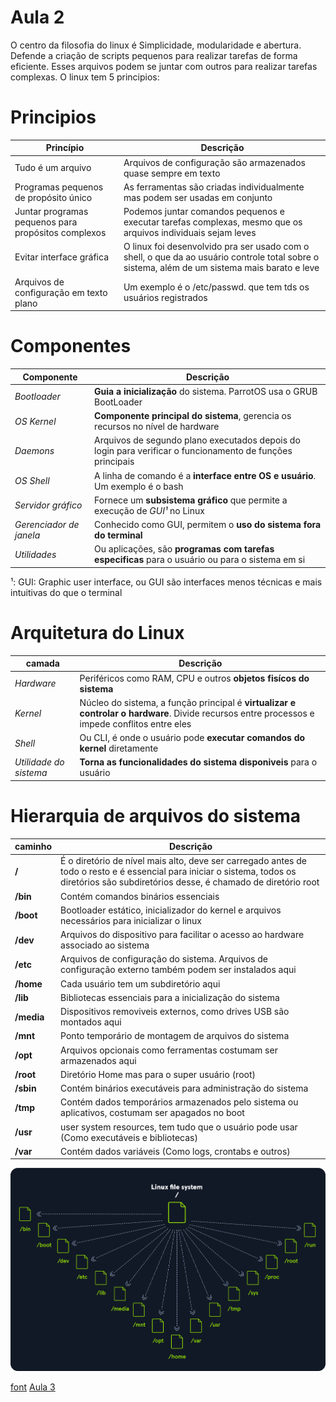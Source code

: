 # Aula 2

O centro da filosofia do linux é Simplicidade, modularidade e abertura. Defende a criação de scripts pequenos para realizar tarefas de forma eficiente. Esses arquivos podem se juntar com outros para realizar tarefas complexas. O linux tem 5 principios:

# Principios

| Princípio             | Descrição                                                      |
|-----------------------|----------------------------------------------------------------|
| Tudo é um arquivo | Arquivos de configuração são armazenados quase sempre em texto |
| Programas pequenos de propósito único | As ferramentas são criadas individualmente mas podem ser usadas em conjunto |
| Juntar programas pequenos para propósitos complexos | Podemos juntar comandos pequenos e executar tarefas complexas, mesmo que os arquivos individuais sejam leves |
| Evitar interface gráfica | O linux foi desenvolvido pra ser usado com o shell, o que da ao usuário controle total sobre o sistema, além de um sistema mais barato e leve |
| Arquivos de configuração em texto plano | Um exemplo é o /etc/passwd. que tem tds os usuários registrados |

# Componentes
| Componente | Descrição                                                                        |
| ---------- | ---------------------------------------------------------------------------------|
| *Bootloader* | **Guia a inicialização** do sistema. ParrotOS usa o GRUB BootLoader            |
| *OS Kernel*  | **Componente principal do sistema**, gerencia os recursos no nível de hardware |
| *Daemons*    | Arquivos de segundo plano executados depois do login para verificar o funcionamento de funções principais   |
| *OS Shell*   | A linha de comando é a **interface entre OS e usuário**. Um exemplo é o bash   |
| *Servidor gráfico* | Fornece um **subsistema gráfico** que permite a execução de *GUI¹* no Linux |
| *Gerenciador de janela* | Conhecido como GUI, permitem o **uso do sistema fora do terminal**  |
| *Utilidades* | Ou aplicações, são **programas com tarefas especificas** para o usuário ou para o sistema em si |

¹: GUI: Graphic user interface, ou GUI são interfaces menos técnicas e mais intuitivas do que o terminal

# Arquitetura do Linux
| camada | Descrição                                                                      |
| ----------- | ------------------------------------------------------------------------- |
| *Hardware*  | Periféricos como RAM, CPU e outros **objetos fisícos do sistema**         |
| *Kernel*    | Núcleo do sistema, a função principal é **virtualizar e controlar o hardware**. Divide recursos entre processos e impede conflitos entre eles                                                   |
| *Shell*     | Ou CLI, é onde o usuário pode **executar comandos do kernel** diretamente |
| *Utilidade do sistema* | **Torna as funcionalidades do sistema disponiveis** para o usuário |

# Hierarquia de arquivos do sistema

| caminho   | Descrição                                                                                        |
| --------- | ------------------------------------------------------------------------------------------------ |
|  **/**    | É o diretório de nível mais alto, deve ser carregado antes de todo o resto e é essencial para iniciar o sistema, todos os diretórios são subdiretórios desse, é chamado de diretório root                              |
| **/bin**  | Contém comandos binários essenciais                                                              |
| **/boot** | Bootloader estático, inicializador do kernel e arquivos necessários para inicializar o linux     | 
| **/dev**  | Arquivos do dispositivo para facilitar o acesso ao hardware associado ao sistema                 |
| **/etc**  | Arquivos de configuração do sistema. Arquivos de configuração externo também podem ser instalados aqui |
| **/home** | Cada usuário tem um subdiretório aqui                                                            |
| **/lib**  | Bibliotecas essenciais para a inicialização do sistema                                           |
| **/media**| Dispositivos removiveis externos, como drives USB são montados aqui                              |
| **/mnt**  | Ponto temporário de montagem de arquivos do sistema                                              |
| **/opt**  | Arquivos opcionais como ferramentas costumam ser armazenados aqui                                |
| **/root** | Diretório Home mas para o super usuário (root)                                                   |
| **/sbin** | Contém binários executáveis para administração do sistema                                        |
| **/tmp**  | Contém dados temporários armazenados pelo sistema ou aplicativos, costumam ser apagados no boot  |
| **/usr**  | user system resources, tem tudo que o usuário pode usar (Como executáveis e bibliotecas)         | 
| **/var**  | Contém dados variáveis (Como logs, crontabs e outros)                                            |
![Hierarquia](/content/hierarquia-de-arquivos.png)

[font](https://academy.hackthebox.com/module/18/section/94)
[Aula 3](../distros/3_linux-distros.md)